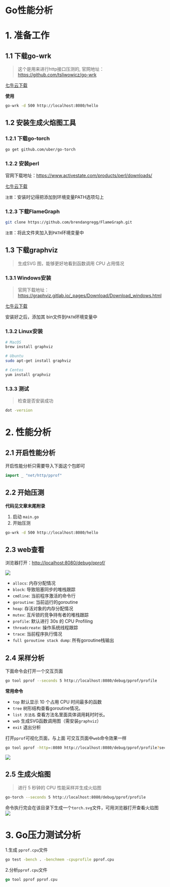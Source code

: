 # Go性能分析

# 1. 准备工作
## 1.1 下载go-wrk
>  这个是用来进行http接口压测的,
>  官网地址：https://github.com/tsliwowicz/go-wrk
>
[七牛云下载](http://store.pibigstar.com/go-wrk.exe)

**使用**
```bash
go-wrk -d 500 http://localhost:8080/hello
```

## 1.2 安装生成火焰图工具
### 1.2.1 下载go-torch
```bash
go get github.com/uber/go-torch
```
### 1.2.2 安装perl
官网下载地址：https://www.activestate.com/products/perl/downloads/

[七牛云下载](http://store.pibigstar.com/ActivePerl-5.28.1.0000-MSWin32-x64-92425271.msi)

`注意`：安装时记得把添加到环境变量PATH选项勾上
### 1.2.3 下载FlameGraph
```bash
git clone https://github.com/brendangregg/FlameGraph.git
```
`注意`：将此文件夹加入到`PATH`环境变量中

## 1.3 下载graphviz
> 生成SVG 图，能够更好地看到函数调用 CPU 占用情况
### 1.3.1 Windows安装

> 官网下载地址：https://graphviz.gitlab.io/_pages/Download/Download_windows.html

[七牛云下载](http://store.pibigstar.com/graphviz-2.38.msi)

安装好之后，添加其 bin文件到`PATH`环境变量中

### 1.3.2 Linux安装
```bash
# MacOS
brew install graphviz

# Ubuntu
sudo apt-get install graphviz

# Centos
yum install graphviz
```
### 1.3.3 测试
> 检查是否安装成功
```bash
dot -version
```

# 2. 性能分析
## 2.1 开启性能分析
开启性能分析只需要导入下面这个包即可
```go
import _ "net/http/pprof"
```


## 2.2 开始压测
**代码见文章末尾附录**
1. 启动 `main.go`
2. 开始压测
```bash
go-wrk -d 500 http://localhost:8080/hello
```

## 2.3 web查看
浏览器打开：[http://localhost:8080/debug/pprof/](http://localhost:8080/debug/pprof/)

![](https://img-blog.csdnimg.cn/20191104171603929.png?x-oss-process=image/watermark,type_ZmFuZ3poZW5naGVpdGk,shadow_10,text_aHR0cHM6Ly9ibG9nLmNzZG4ubmV0L2p1bm1veGk=,size_16,color_FFFFFF,t_70)
- `allocs`: 内存分配情况
- `block`: 导致阻塞同步的堆栈跟踪
- `cmdline`: 当前程序激活的命令行
- `goroutine`: 当前运行的goroutine
- `heap`: 存活对象的内存分配情况
- `mutex`: 互斥锁的竞争持有者的堆栈跟踪
- `profile`: 默认进行 30s 的 CPU Profiling
- `threadcreate`:  操作系统线程跟踪
- `trace`: 当前程序执行情况
- `full goroutine stack dump`: 所有goroutine栈输出
## 2.4 采样分析
下面命令会打开一个交互页面
```bash
go tool pprof --seconds 5 http://localhost:8080/debug/pprof/profile
```
**常用命令**
- `top`  默认显示 10 个占用 CPU 时间最多的函数
- `tree` 树形结构查看goroutine情况。
- `list 方法名` 查看方法名里面具体调用耗时时长。
- `web` 生成SVG函数调用图（需安装`graphviz`）
- `exit` 退出分析

打开`pprof`可视化页面，与上面 可交互页面中`web`命令效果一样
```bash
go tool pprof -http=:8080 http://localhost:8080/debug/pprof/profile?seconds=60
```
![](https://img-blog.csdnimg.cn/20191104181816875.png?x-oss-process=image/watermark,type_ZmFuZ3poZW5naGVpdGk,shadow_10,text_aHR0cHM6Ly9ibG9nLmNzZG4ubmV0L2p1bm1veGk=,size_16,color_FFFFFF,t_70)

## 2.5 生成火焰图
> 进行 5 秒钟的 CPU 性能采样并生成火焰图
```bash
go-torch --seconds 5 http://localhost:8080/debug/pprof/profile
```
命令执行完会在该目录下生成一个`torch.svg`文件，可用浏览器打开查看火焰图
![](https://img-blog.csdnimg.cn/2019110417565173.png?x-oss-process=image/watermark,type_ZmFuZ3poZW5naGVpdGk,shadow_10,text_aHR0cHM6Ly9ibG9nLmNzZG4ubmV0L2p1bm1veGk=,size_16,color_FFFFFF,t_70)
# 3. Go压力测试分析
1.生成 `pprof.cpu`文件
```bash
go test -bench . -benchmem -cpuprofile pprof.cpu
```
2.分析`pprof.cpu`文件
```go
go tool pprof pprof.cpu
```
